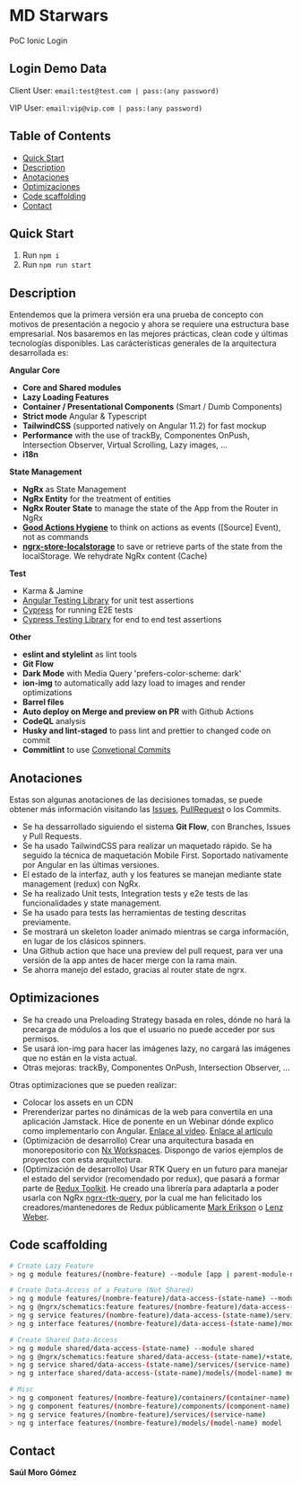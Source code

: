 # MD Starwars

PoC Ionic Login

## Login Demo Data

Client User: `email:test@test.com | pass:(any password)`

VIP User: `email:vip@vip.com | pass:(any password)`

## Table of Contents

- [Quick Start](#quick-start)
- [Description](#description)
- [Anotaciones](#anotaciones)
- [Optimizaciones](#optimizaciones)
- [Code scaffolding](#code-scaffolding)
- [Contact](#contact)

## **Quick Start**

1. Run `npm i`
2. Run `npm run start`

## **Description**

Entendemos que la primera versión era una prueba de concepto con motivos de presentación a negocio y ahora se requiere una estructura base empresarial. Nos basaremos en las mejores prácticas, clean code y últimas tecnologías disponibles. Las carácterísticas generales de la arquitectura desarrollada es:

**Angular Core**

- **Core and Shared modules**
- **Lazy Loading Features**
- **Container / Presentational Components** (Smart / Dumb Components)
- **Strict mode** Angular & Typescript
- **TailwindCSS** (supported natively on Angular 11.2) for fast mockup
- **Performance** with the use of trackBy, Componentes OnPush, Intersection Observer, Virtual Scrolling, Lazy images, ...
- **i18n**

**State Management**

- **NgRx** as State Management
- **NgRx Entity** for the treatment of entities
- **NgRx Router State** to manage the state of the App from the Router in NgRx
- [**Good Actions Hygiene**](https://www.youtube.com/watch?v=JmnsEvoy-gY) to think on actions as events ([Source] Event), not as commands
- [**ngrx-store-localstorage**](https://github.com/btroncone/ngrx-store-localstorage) to save or retrieve parts of the state from the localStorage. We rehydrate NgRx content (Cache)

**Test**

- Karma & Jamine
- [Angular Testing Library](https://github.com/testing-library/angular-testing-library) for unit test assertions
- [Cypress](https://cypress.io) for running E2E tests
- [Cypress Testing Library](https://github.com/testing-library/cypress-testing-library) for end to end test assertions

**Other**

- **eslint and stylelint** as lint tools
- **Git Flow**
- **Dark Mode** with Media Query 'prefers-color-scheme: dark'
- **ion-img** to automatically add lazy load to images and render optimizations
- **Barrel files**
- **Auto deploy on Merge and preview on PR** with Github Actions
- **CodeQL** analysis
- **Husky and lint-staged** to pass lint and prettier to changed code on commit
- **Commitlint** to use [Convetional Commits](https://www.conventionalcommits.org/)

## **Anotaciones**

Estas son algunas anotaciones de las decisiones tomadas, se puede obtener más información visitando las [Issues](https://github.com/SaulMoro/ionic-login/issues?q=is%3Aissue+is%3Aclosed), [PullRequest](https://github.com/SaulMoro/ionic-login/pulls?q=is%3Apr+is%3Aclosed) o los Commits.

- Se ha dessarrollado siguiendo el sistema **Git Flow**, con Branches, Issues y Pull Requests.
- Se ha usado TailwindCSS para realizar un maquetado rápido. Se ha seguido la técnica de maquetación Mobile First. Soportado nativamente por Angular en las últimas versiones.
- El estado de la interfaz, auth y los features se manejan mediante state management (redux) con NgRx.
- Se ha realizado Unit tests, Integration tests y e2e tests de las funcionalidades y state management.
- Se ha usado para tests las herramientas de testing descritas previamente.
- Se mostrará un skeleton loader animado mientras se carga información, en lugar de los clásicos spinners.
- Una Github action que hace una preview del pull request, para ver una versión de la app antes de hacer merge con la rama main.
- Se ahorra manejo del estado, gracias al router state de ngrx.

## **Optimizaciones**

- Se ha creado una Preloading Strategy basada en roles, dónde no hará la precarga de módulos a los que el usuario no puede acceder por sus permisos.
- Se usará ion-img para hacer las imágenes lazy, no cargará las imágenes que no están en la vista actual.
- Otras mejoras: trackBy, Componentes OnPush, Intersection Observer, ...

Otras optimizaciones que se pueden realizar:

- Colocar los assets en un CDN
- Prerenderizar partes no dinámicas de la web para convertila en una aplicación Jamstack. Hice de ponente en un Webinar dónde explico como implementarlo con Angular. [Enlace al vídeo](https://www.youtube.com/watch?v=gycXzCT9UTI). [Enlace al artículo](https://enmilocalfunciona.io/jamstack-angular-desarrollo-web-parte-1/)
- (Optimización de desarrollo) Crear una arquitectura basada en monorepositorio con [Nx Workspaces](https://nx.dev/). Dispongo de varios ejemplos de proyectos con esta arquitectura.
- (Optimización de desarrollo) Usar RTK Query en un futuro para manejar el estado del servidor (recomendado por redux), que pasará a formar parte de [Redux Toolkit](https://redux-toolkit.js.org/). He creado una librería para adaptarla a poder usarla con NgRx [ngrx-rtk-query](https://www.npmjs.com/package/ngrx-rtk-query), por la cual me han felicitado los creadores/mantenedores de Redux públicamente [Mark Erikson](https://twitter.com/acemarke/status/1371811240742420482) o [Lenz Weber](https://twitter.com/phry/status/1371789843546697736).

## **Code scaffolding**

```bash
# Create Lazy Feature
> ng g module features/(nombre-feature) --module [app | parent-module-name] --route (route-name)

# Create Data-Access of a Feature (Not Shared)
> ng g module features/(nombre-feature)/data-access-(state-name) --module features/(nombre-feature-padre)
> ng g @ngrx/schematics:feature features/(nombre-feature)/data-access-(state-name)/+state/(StateName) -m features/(nombre-feature)/data-access-(state-name) --creators --api
> ng g service features/(nombre-feature)/data-access-(state-name)/services/(service-name)
> ng g interface features/(nombre-feature)/data-access-(state-name)/models/(model-name) model

# Create Shared Data-Access
> ng g module shared/data-access-(state-name) --module shared
> ng g @ngrx/schematics:feature shared/data-access-(state-name)/+state/(StateName) -m shared/data-access-(state-name) --creators --api
> ng g service shared/data-access-(state-name)/services/(service-name)
> ng g interface shared/data-access-(state-name)/models/(model-name) model

# Misc
> ng g component features/(nombre-feature)/containers/(container-name)
> ng g component features/(nombre-feature)/components/(component-name)
> ng g service features/(nombre-feature)/services/(service-name)
> ng g interface features/(nombre-feature)/models/(model-name) model
```

## Contact

**Saúl Moro Gómez**
